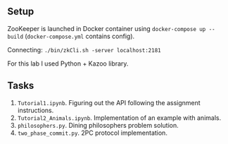 ## Setup

ZooKeeper is launched in Docker container using `docker-compose up --build` (`docker-compose.yml` contains config).

Connecting: `./bin/zkCli.sh -server localhost:2181`

For this lab I used Python + Kazoo library.

## Tasks

1. ```Tutorial1.ipynb```. Figuring out the API following the assignment instructions.
2. ```Tutorial2_Animals.ipynb```. Implementation of an example with animals.
3. ```philosophers.py```. Dining philosophers problem solution.
4. ```two_phase_commit.py```. 2PC protocol implementation.
